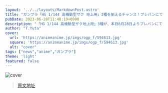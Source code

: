```yaml
---
layout: '../../layouts/MarkdownPost.astro'
title: "ガンプラ「HG 1/144 高機動型ザク 地上用」3種を揃えるチャンス！プレバンにて予約受付開始"
pubDate: 2023-06-28T11:48:19+0900
description: "「HG 1/144 高機動型ザク地上用」3種が、本日6月28日よりプレバンにて予約受付中！"
author: "T.Yuta"
cover:
  url: 'https://animeanime.jp/imgs/ogp_f/594613.jpg'
  square: 'https://animeanime.jp/imgs/ogp_f/594613.jpg'
  alt: "cover"
tags: ["news","anime","ガンプラ"]
theme: 'light'
featured: false
---
```


![cover](https://animeanime.jp/imgs/ogp_f/594613.jpg)


>[原文地址](https://animeanime.jp/article/2023/06/28/78211.html)  